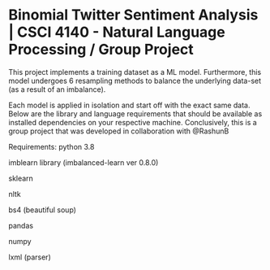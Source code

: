 # Binomial Twitter Sentiment Analysis | CSCI 4140 - Natural Language Processing / Group Project

This project implements a training dataset as a ML model. Furthermore, this model undergoes
6 resampling methods to balance the underlying data-set (as a result of an imbalance).

Each model is applied in isolation and start off with the exact same data. Below are the
library and language requirements that should be available as installed dependencies on
your respective machine. Conclusively, this is a group project that was developed in
collaboration with @RashunB  

Requirements:
python 3.8

imblearn library (imbalanced-learn ver 0.8.0)

sklearn

nltk

bs4 (beautiful soup)

pandas

numpy

lxml (parser)

